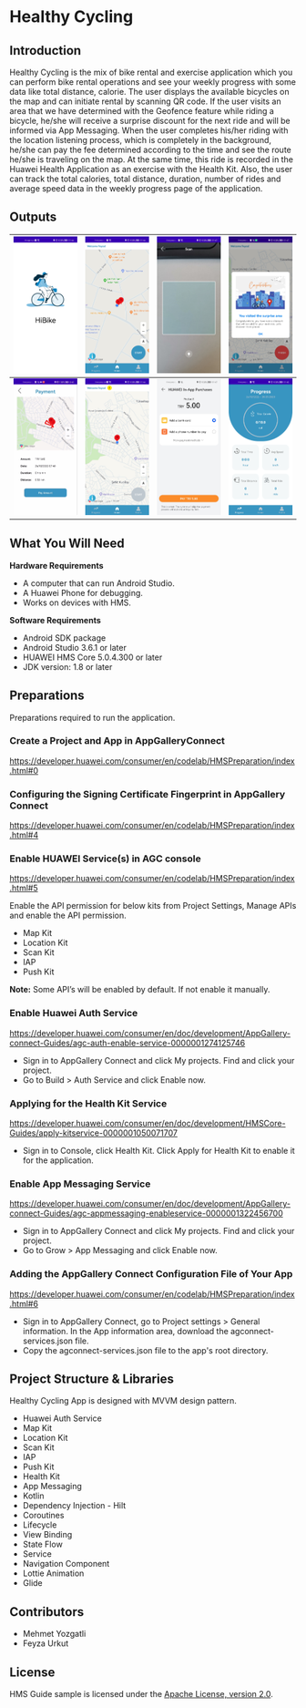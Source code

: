 # Healthy Cycling

## Introduction

Healthy Cycling is the mix of bike rental and exercise application which you can perform bike rental operations and see your weekly progress with some data like total distance, calorie.
The user displays the available bicycles on the map and can initiate rental by scanning QR code. If the user visits an area that we have determined with the Geofence feature while riding a bicycle, he/she will receive a surprise discount for the next ride and will be informed via App Messaging. When the user completes his/her riding with the location listening process, which is completely in the background, he/she can pay the fee determined according to the time and see the route he/she is traveling on the map. At the same time, this ride is recorded in the Huawei Health Application as an exercise with the Health Kit. Also, the user can track the total calories, total distance, duration, number of rides and average speed data in the weekly progress page of the application.


## Outputs

| <img src="screenshots/splash.jpg" width=150/> | <img src="screenshots/home.jpg" width=150> | <img src="screenshots/scan.jpg" width=150> | <img src="screenshots/appMessaging.jpg" width=150> |
| --- | --- | --- | --- |
| <img src="screenshots/payment.jpg" width=150/> | <img src="screenshots/home2.jpg" width=150> | <img src="screenshots/iap.jpg" width=150/> | <img src="screenshots/progress.jpg" width=150> |

## What You Will Need

**Hardware Requirements**
- A computer that can run Android Studio.
- A Huawei Phone for debugging.
- Works on devices with HMS.

**Software Requirements**
- Android SDK package
- Android Studio 3.6.1 or later
- HUAWEI HMS Core 5.0.4.300 or later
- JDK version: 1.8 or later


## Preparations

Preparations required to run the application.

### Create a Project and App in AppGalleryConnect
https://developer.huawei.com/consumer/en/codelab/HMSPreparation/index.html#0

### Configuring the Signing Certificate Fingerprint in AppGallery Connect
https://developer.huawei.com/consumer/en/codelab/HMSPreparation/index.html#4

### Enable HUAWEI Service(s) in AGC console
https://developer.huawei.com/consumer/en/codelab/HMSPreparation/index.html#5

Enable the API permission for below kits from Project Settings, Manage APIs and enable the API permission.
- Map Kit
- Location Kit
- Scan Kit
- IAP
- Push Kit

**Note:** Some API’s will be enabled by default. If not enable it manually.

### Enable Huawei Auth Service
https://developer.huawei.com/consumer/en/doc/development/AppGallery-connect-Guides/agc-auth-enable-service-0000001274125746

* Sign in to AppGallery Connect and click My projects. Find and click your project.
* Go to Build > Auth Service and click Enable now.

### Applying for the Health Kit Service
https://developer.huawei.com/consumer/en/doc/development/HMSCore-Guides/apply-kitservice-0000001050071707

* Sign in to Console, click Health Kit. Click Apply for Health Kit to enable it for the application.

### Enable App Messaging Service
https://developer.huawei.com/consumer/en/doc/development/AppGallery-connect-Guides/agc-appmessaging-enableservice-0000001322456700

* Sign in to AppGallery Connect and click My projects. Find and click your project.
* Go to Grow > App Messaging and click Enable now.

### Adding the AppGallery Connect Configuration File of Your App
https://developer.huawei.com/consumer/en/codelab/HMSPreparation/index.html#6

* Sign in to AppGallery Connect, go to Project settings > General information. In the App information area, download the agconnect-services.json file.
* Copy the agconnect-services.json file to the app's root directory.


## Project Structure & Libraries

Healthy Cycling App is designed with MVVM design pattern.

- Huawei Auth Service
- Map Kit
- Location Kit
- Scan Kit
- IAP
- Push Kit
- Health Kit
- App Messaging
- Kotlin
- Dependency Injection - Hilt
- Coroutines
- Lifecycle
- View Binding
- State Flow
- Service
- Navigation Component
- Lottie Animation
- Glide


## Contributors

- Mehmet Yozgatli
- Feyza Urkut


## License
HMS Guide sample is licensed under the [Apache License, version 2.0](http://www.apache.org/licenses/LICENSE-2.0).

